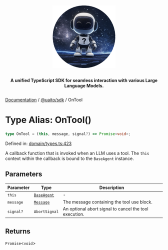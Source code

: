 <div style="display:flex; flex-direction:column; align-items:center;">
<p align="center">
  <img src="../UAITO.png" alt="UAITO Logo" width="200"/>
</p>

<p align="center">
  <strong>A unified TypeScript SDK for seamless interaction with various Large Language Models.</strong>
</p>
</div>

[Documentation](README.md) / [@uaito/sdk](@uaito.sdk.md) / OnTool

# Type Alias: OnTool()

```ts
type OnTool = (this, message, signal?) => Promise<void>;
```

Defined in: [domain/types.ts:423](https://github.com/elribonazo/uaito/blob/a08130038b69653f097dc58d6aedccf1beff2999/packages/sdk/src/domain/types.ts#L423)

A callback function that is invoked when an LLM uses a tool.
The `this` context within the callback is bound to the `BaseAgent` instance.

## Parameters

| Parameter | Type | Description |
| ------ | ------ | ------ |
| `this` | [`BaseAgent`](@uaito.sdk.Class.BaseAgent.md) | - |
| `message` | [`Message`](@uaito.sdk.TypeAlias.Message.md) | The message containing the tool use block. |
| `signal?` | `AbortSignal` | An optional abort signal to cancel the tool execution. |

## Returns

`Promise`\<`void`\>
